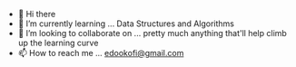 - 👋 Hi there
- 🌱 I’m currently learning ... Data Structures and Algorithms
- 💞️ I’m looking to collaborate on ... pretty much anything that'll help climb up the learning curve
- 📫 How to reach me ... edookofi@gmail.com


<!---
KOEdoo/KOEdoo is a ✨ special ✨ repository because its `README.md` (this file) appears on your GitHub profile.
You can click the Preview link to take a look at your changes.
--->
